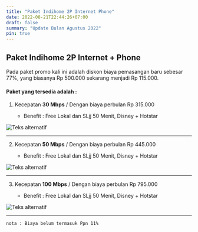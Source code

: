 ```yaml
---
title: "Paket Indihome 2P Internet Phone"
date: 2022-08-21T22:44:26+07:00
draft: false
summary: "Update Bulan Agustus 2022"
pin: true
---
```

## Paket Indihome 2P Internet + Phone
Pada paket promo kali ini adalah diskon biaya pemasangan baru sebesar 77%, yang biasanya Rp 500.000 sekarang menjadi Rp 115.000.

#### Paket yang tersedia adalah :

1. Kecepatan **30 Mbps** / Dengan biaya perbulan Rp 315.000

    * Benefit : Free Lokal dan SLjj 50 Menit, Disney + Hotstar

![Teks alternatif](/img/tiga-puluh/dua_p_30.jpg)

----------

2. Kecepatan **50 Mbps** / Dengan biaya perbulan Rp 445.000

    * Benefit : Free Lokal dan SLjj 50 Menit, Disney + Hotstar

![Teks alternatif](/img/tiga-puluh/dua_p_50.jpg)

----------

3. Kecepatan **100 Mbps** / Dengan biaya perbulan Rp 795.000

    * Benefit : Free Lokal dan SLjj 50 Menit, Disney + Hotstar

![Teks alternatif](/img/tiga-puluh/dua_p_100.jpg)

----------

`nota : Biaya belum termasuk Ppn 11%`